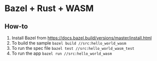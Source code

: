 # Bazel + Rust + WASM

## How-to

1. Install Bazel from https://docs.bazel.build/versions/master/install.html
2. To build the sample `bazel build //src:hello_world_wasm`
2. To run the spec file `bazel test //src:hello_world_wasm_test`
2. To run the app `bazel run //src:hello_world_wasm`